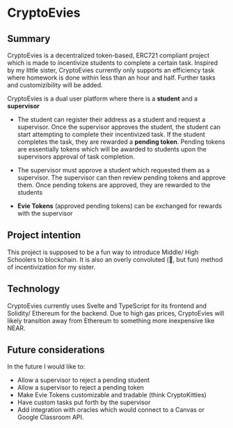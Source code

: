 # CryptoEvies

## Summary
CryptoEvies is a decentralized token-based, ERC721 compliant project which is made to incentivize students to complete a certain task. Inspired by my little sister, CryptoEvies currently only supports an efficiency task where homework is done within less than an hour and half. Further tasks and customizibility will be added.

CryptoEvies is a dual user platform where there is a **student** and a **supervisor**

- The student can register their address as a student and request a supervisor. Once the supervisor approves the student, the student can start attempting to complete their incentivized task. If the student completes the task, they are rewarded a **pending token**. Pending tokens are essentially tokens which will be awarded to students upon the supervisors approval of task completion.

- The supervisor must approve a student which requested them as a supervisor. The supervisor can then review pending tokens and approve them. Once pending tokens are approved, they are rewarded to the students

- **Evie Tokens** (approved pending tokens) can be exchanged for rewards with the supervisor

## Project intention
This project is supposed to be a fun way to introduce Middle/ High Schoolers to blockchain. It is also an overly convoluted (🤷, but fun) method of incentivization for my sister.  

## Technology
CryptoEvies currently uses Svelte and TypeScript for its frontend and Solidity/ Ethereum for the backend. Due to high gas prices, CryptoEvies will likely transition away from Ethereum to something more inexpensive like NEAR.

## Future considerations
In the future I would like to:
- Allow a supervisor to reject a pending student
- Allow a supervisor to reject a pending token
- Make Evie Tokens customizable and tradable (think CryptoKitties)
- Have custom tasks put forth by the supervisor
- Add integration with oracles which would connect to a Canvas or Google Classroom API.